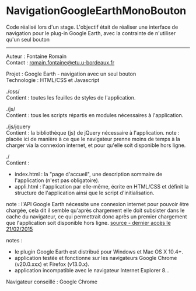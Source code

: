 # NavigationGoogleEarthMonoBouton
Code réalisé lors d'un stage. L'objectif était de réaliser une interface de navigation pour le plug-in Google Earth, avec la contrainte de n'utiliser qu'un seul bouton

------------------------------------------------------------------------------------

Auteur  : Fontaine Romain<br/>
Contact : romain.fontaine@etu.u-bordeaux.fr

Projet : Google Earth - navigation avec un seul bouton<br/>
Technologie : HTML/CSS et Javascript

./css/<br/>
Contient : toutes les feuilles de styles de l'application.

./js/<br/>
Contient : tous les scripts répartis en modules nécessaires à l'application.

./js/jquery<br/>
Contient : la bibliothèque (js) de jQuery nécessaire à l'application.
note : placée ici de manière à ce que le navigateur prenne moins de temps à la charger via la connexion internet, et pour qu'elle soit disponible hors ligne.

./<br/>
Contient :
- index.html : la "page d'accueil", une description sommaire de l'application (n'est pas obligatoire).
- appli.html : l'application par elle-même, écrite en HTML/CSS et définit la structure de l'application ainsi que le script d'initialisation.


note : l'API Google Earth nécessite une connexion internet pour pouvoir être chargée, cela dit il semble qu'après chargement elle doit subsister dans le cache du navigateur, ce qui permettrait donc après un premier chargement que l'application soit disponible hors ligne.
[source - dernier accès le 21/02/2015](https://support.google.com/earth/answer/21423)

notes :
- le plugin Google Earth est distribué pour Windows et Mac OS X 10.4+.
- application testée et fonctionne sur les navigateurs Google Chrome (v20.0.xxx) et Firefox (v13.0.x).
- application incompatible avec le navigateur Internet Explorer 8...

Navigateur conseillé : Google Chrome
